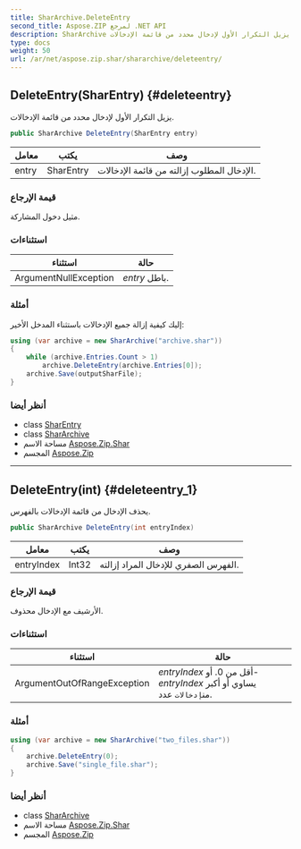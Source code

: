 ```yaml
---
title: SharArchive.DeleteEntry
second_title: Aspose.ZIP لمرجع .NET API
description: SharArchive طريقة. يزيل التكرار الأول لإدخال محدد من قائمة الإدخالات.
type: docs
weight: 50
url: /ar/net/aspose.zip.shar/shararchive/deleteentry/
---
```

## DeleteEntry(SharEntry) {#deleteentry}

يزيل التكرار الأول لإدخال محدد من قائمة الإدخالات.

```csharp
public SharArchive DeleteEntry(SharEntry entry)
```

| معامل | يكتب | وصف |
| --- | --- | --- |
| entry | SharEntry | الإدخال المطلوب إزالته من قائمة الإدخالات. |

### قيمة الإرجاع

مثيل دخول المشاركة.

### استثناءات

| استثناء | حالة |
| --- | --- |
| ArgumentNullException | *entry* باطل. |

### أمثلة

إليك كيفية إزالة جميع الإدخالات باستثناء المدخل الأخير:

```csharp
using (var archive = new SharArchive("archive.shar"))
{
    while (archive.Entries.Count > 1)
        archive.DeleteEntry(archive.Entries[0]);
    archive.Save(outputSharFile);
}
```

### أنظر أيضا

* class [SharEntry](../../sharentry/)
* class [SharArchive](../)
* مساحة الاسم [Aspose.Zip.Shar](../../shararchive/)
* المجسم [Aspose.Zip](../../../)

---

## DeleteEntry(int) {#deleteentry_1}

يحذف الإدخال من قائمة الإدخالات بالفهرس.

```csharp
public SharArchive DeleteEntry(int entryIndex)
```

| معامل | يكتب | وصف |
| --- | --- | --- |
| entryIndex | Int32 | الفهرس الصفري للإدخال المراد إزالته. |

### قيمة الإرجاع

الأرشيف مع الإدخال محذوف.

### استثناءات

| استثناء | حالة |
| --- | --- |
| ArgumentOutOfRangeException | *entryIndex* أقل من 0. أو-*entryIndex* يساوي أو أكبر من`إدخالات` عدد. |

### أمثلة

```csharp
using (var archive = new SharArchive("two_files.shar"))
{
    archive.DeleteEntry(0);
    archive.Save("single_file.shar");
}
```

### أنظر أيضا

* class [SharArchive](../)
* مساحة الاسم [Aspose.Zip.Shar](../../shararchive/)
* المجسم [Aspose.Zip](../../../)


